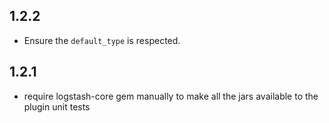 ## 1.2.2
 - Ensure the `default_type` is respected.

## 1.2.1
 - require logstash-core gem manually to make all the jars available to the plugin unit tests
